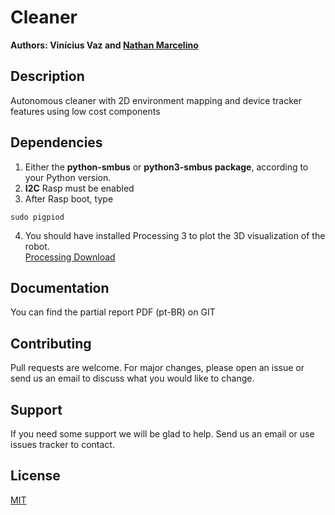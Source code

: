 # Cleaner
**Authors: Vinícius Vaz and [Nathan Marcelino](https://github.com/nathan-vm)**


## Description
Autonomous cleaner with 2D environment mapping and device tracker features using low cost components 


## Dependencies

1. Either the **python-smbus** or **python3-smbus package**, according to your Python version.
2. **I2C** Rasp must be enabled
3. After Rasp boot, type 

```
sudo pigpiod
```

4. You should have installed Processing 3 to plot the 3D visualization of the robot.  
[Processing Download](https://www.processing.org/download/)


## Documentation

You can find the partial report PDF (pt-BR) on GIT

## Contributing
Pull requests are welcome. For major changes, please open an issue or send us an email to discuss what you would like to change.

## Support
If you need some support we will be glad to help. 
Send us an email or use issues tracker to contact.


## License
[MIT](https://choosealicense.com/licenses/mit/)

